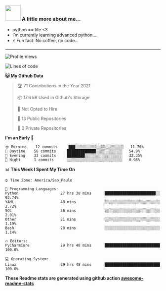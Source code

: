 ### <img src="https://summerofhpc.prace-ri.eu/wp-content/uploads/2019/08/giphy-1.gif" width="50"> A little more about me...  

- python == life <3
- I’m currently learning advanced python....
- ⚡ Fun fact: No coffee, no code...

---
<!--START_SECTION:waka-->
![Profile Views](http://img.shields.io/badge/Profile%20Views-0-blue)

![Lines of code](https://img.shields.io/badge/From%20Hello%20World%20I%27ve%20Written-96382%20lines%20of%20code-blue)

**🐱 My Github Data** 

> 🏆 71 Contributions in the Year 2021
 > 
> 📦 17.6 kB Used in Github's Storage 
 > 
> 🚫 Not Opted to Hire
 > 
> 📜 13 Public Repositories 
 > 
> 🔑 0 Private Repositories  
 > 
**I'm an Early 🐤** 

```text
🌞 Morning    12 commits     ███░░░░░░░░░░░░░░░░░░░░░░   11.76% 
🌆 Daytime    56 commits     █████████████░░░░░░░░░░░░   54.9% 
🌃 Evening    33 commits     ████████░░░░░░░░░░░░░░░░░   32.35% 
🌙 Night      1 commits      ░░░░░░░░░░░░░░░░░░░░░░░░░   0.98%

```


📊 **This Week I Spent My Time On** 

```text
⌚︎ Time Zone: America/Sao_Paulo

💬 Programming Languages: 
Python                   27 hrs 38 mins      ███████████████████████░░   92.74% 
YAML                     48 mins             ░░░░░░░░░░░░░░░░░░░░░░░░░   2.72% 
SQL                      36 mins             ░░░░░░░░░░░░░░░░░░░░░░░░░   2.01% 
Other                    21 mins             ░░░░░░░░░░░░░░░░░░░░░░░░░   1.19% 
Bash                     20 mins             ░░░░░░░░░░░░░░░░░░░░░░░░░   1.14%

🔥 Editors: 
PyCharmCore              29 hrs 48 mins      █████████████████████████   100.0%

💻 Operating System: 
Linux                    29 hrs 48 mins      █████████████████████████   100.0%

```


<!--END_SECTION:waka-->

**These Readme stats are generated using github action [awesome-readme-stats](https://github.com/anmol098/waka-readme-stats)**
